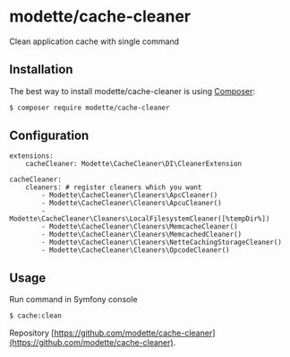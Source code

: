 modette/cache-cleaner
======

Clean application cache with single command

Installation
------------

The best way to install modette/cache-cleaner is using  [Composer](http://getcomposer.org/):

```bash
$ composer require modette/cache-cleaner
```

Configuration
------------

```neon
extensions:
    cacheCleaner: Modette\CacheCleaner\DI\CleanerExtension

cacheCleaner:
    cleaners: # register cleaners which you want
        - Modette\CacheCleaner\Cleaners\ApcCleaner()
        - Modette\CacheCleaner\Cleaners\ApcuCleaner()
        - Modette\CacheCleaner\Cleaners\LocalFilesystemCleaner([%tempDir%])
        - Modette\CacheCleaner\Cleaners\MemcacheCleaner()
        - Modette\CacheCleaner\Cleaners\MemcachedCleaner()
        - Modette\CacheCleaner\Cleaners\NetteCachingStorageCleaner()
        - Modette\CacheCleaner\Cleaners\OpcodeCleaner()
```

Usage
------------

Run command in Symfony console

```bash
$ cache:clean
```

Repository [https://github.com/modette/cache-cleaner](https://github.com/modette/cache-cleaner).

